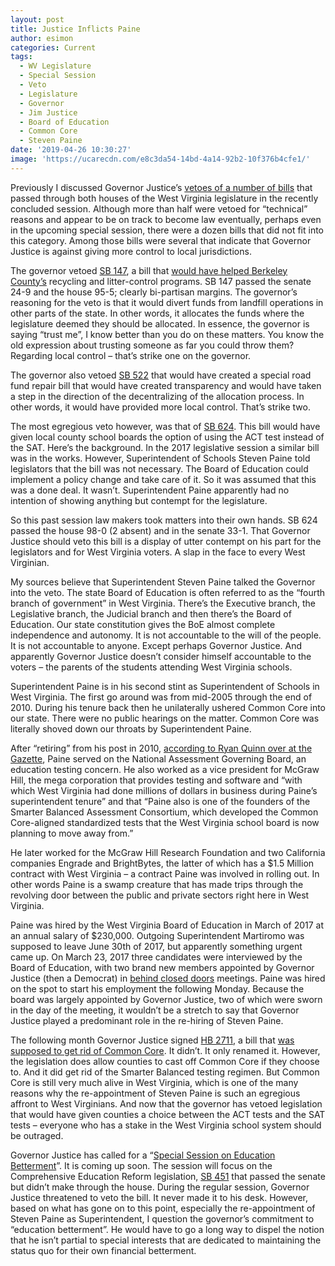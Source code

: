 ```yaml
---
layout: post
title: Justice Inflicts Paine
author: esimon
categories: Current
tags:
  - WV Legislature
  - Special Session
  - Veto
  - Legislature
  - Governor
  - Jim Justice
  - Board of Education
  - Common Core
  - Steven Paine
date: '2019-04-26 10:30:27'
image: 'https://ucarecdn.com/e8c3da54-14bd-4a14-92b2-10f376b4cfe1/'
---
```

Previously I discussed Governor Justice’s [vetoes of a number of bills](https://ghostofjefferson.com/current/2019/04/11/justice-kills-bills) that passed through both houses of the West Virginia legislature in the recently concluded session.   Although more than half were vetoed for “technical” reasons and appear to be on track to become law eventually, perhaps even in the upcoming special session, there were a dozen bills that did not fit into this category.  Among those bills were several that indicate that Governor Justice is against giving more control to local jurisdictions.    

The governor vetoed [SB 147](http://www.wvlegislature.gov/Bill_Status/bills_history.cfm?INPUT=147&year=2019&sessiontype=RS), a bill that [would have helped Berkeley County’s](https://www.heraldmailmedia.com/news/tri_state/west_virginia/justice-vetoes-recycling-bill-that-would-have-helped-berkeley-county/article_68ae7d5c-8b8e-5473-92c5-400b154cdff9.html) recycling and litter-control programs.  SB 147 passed the senate 24-9 and the house 95-5; clearly bi-partisan margins.  The governor’s reasoning for the veto is that it would divert funds from landfill operations in other parts of the state.  In other words, it allocates the funds where the legislature deemed they should be allocated.  In essence, the governor is saying “trust me”, I know better than you do on these matters.  You know the old expression about trusting someone as far you could throw them?  Regarding local control – that’s strike one on the governor. 

The governor also vetoed [SB 522](http://www.wvlegislature.gov/Bill_Status/bills_history.cfm?INPUT=522&year=2019&sessiontype=RS) that would have created a special road fund repair bill that would have created transparency and would have taken a step in the direction of the decentralizing of the allocation process.  In other words, it would have provided more local control.  That’s strike two.  

The most egregious veto however, was that of [SB 624](http://www.wvlegislature.gov/Bill_Status/bills_history.cfm?INPUT=624&year=2019&sessiontype=RS).  This bill would have given local county school boards the option of using the ACT test instead of the SAT.  Here’s the background.  In the 2017 legislative session a similar bill was in the works.  However, Superintendent of Schools Steven Paine told legislators that the bill was not necessary.  The Board of Education could implement a policy change and take care of it.  So it was assumed that this was a done deal.  It wasn’t.  Superintendent Paine apparently had no intention of showing anything but contempt for the legislature.  

So this past session law makers took matters into their own hands.  SB 624 passed the house 98-0 (2 absent) and in the senate 33-1.  That Governor Justice should veto this bill is a display of utter contempt on his part for the legislators and for West Virginia voters.  A slap in the face to every West Virginian.  

My sources believe that Superintendent Steven Paine talked the Governor into the veto.  The state Board of Education is often referred to as the “fourth branch of government” in West Virginia.  There’s the Executive branch, the Legislative branch, the Judicial branch and then there’s the Board of Education.  Our state constitution gives the BoE almost complete independence and autonomy.  It is not accountable to the will of the people.  It is not accountable to anyone.  Except perhaps Governor Justice.  And apparently Governor Justice doesn’t consider himself accountable to the voters – the parents of the students attending West Virginia schools.    

Superintendent Paine is in his second stint as Superintendent of Schools in West Virginia.  The first go around was from mid-2005 through the end of 2010.  During his tenure back then he unilaterally ushered Common Core into our state.  There were no public hearings on the matter.  Common Core was literally shoved down our throats by Superintendent Paine.  

After “retiring” from his post in 2010, [according to Ryan Quinn over at the Gazette](https://www.wvgazettemail.com/news/education/paine-picked-to-return-as-wv-state-schools-superintendent/article_c0b83787-3eee-590e-ad64-dd15940ea840.html), Paine served on the National Assessment Governing Board, an education testing concern.  He also worked as a vice president for McGraw Hill, the mega corporation that provides testing and software and “with which West Virginia had done millions of dollars in business during Paine’s superintendent tenure” and that “Paine also is one of the founders of the Smarter Balanced Assessment Consortium, which developed the Common Core-aligned standardized tests that the West Virginia school board is now planning to move away from.” 

He later worked for the McGraw Hill Research Foundation and two California companies Engrade and BrightBytes, the latter of which has a $1.5 Million contract with West Virginia – a contract Paine was involved in rolling out.  In other words Paine is a swamp creature that has made trips through the revolving door between the public and private sectors right here in West Virginia.  

Paine was hired by the West Virginia Board of Education in March of 2017 at an annual salary of $230,000.  Outgoing Superintendent Martiromo was supposed to leave June 30th of 2017, but apparently something urgent came up.  On March 23, 2017 three candidates were interviewed by the Board of Education, with two brand new members appointed by Governor Justice (then a Democrat) in [behind closed doors](https://www.wvgazettemail.com/news/education/paine-picked-to-return-as-wv-state-schools-superintendent/article_c0b83787-3eee-590e-ad64-dd15940ea840.html) meetings.  Paine was hired on the spot to start his employment the following Monday.  Because the board was largely appointed by Governor Justice, two of which were sworn in the day of the meeting, it wouldn’t be a stretch to say that Governor Justice played a predominant role in the re-hiring of Steven Paine.  

The following month Governor Justice signed [HB 2711](http://www.wvlegislature.gov/Bill_Status/bills_text.cfm?billdoc=HB2711%20SUB%20ENR.htm&yr=2017&sesstype=RS&i=2711), a bill that [was supposed to get rid of Common Core](https://www.wvgazettemail.com/news/education/wv-gov-justice-signs-bill-eliminating-resas-banning-common-core/article_079c3097-8028-5fa9-bb2c-7ceecbcf1a2c.html).  It didn’t.  It only renamed it.  However, the legislation does allow counties to cast off Common Core if they choose to.  And it did get rid of the Smarter Balanced testing regimen.  But Common Core is still very much alive in West Virginia, which is one of the many reasons why the re-appointment of Steven Paine is such an egregious affront to West Virginians.  And now that the governor has vetoed legislation that would have given counties a choice between the ACT tests and the SAT tests – everyone who has a stake in the West Virginia school system should be outraged. 

Governor Justice has called for a “[Special Session on Education Betterment](https://governor.wv.gov/News/press-releases/2019/Pages/Gov.-Justice-calls-Special-Session-for-Education-Betterment.aspx)”.  It is coming up soon.  The session will focus on the Comprehensive Education Reform legislation, [SB 451](http://www.wvlegislature.gov/Bill_Status/bills_text.cfm?billdoc=SB451%20SUB1%20ENG.htm&yr=2019&sesstype=RS&i=451) that passed the senate but didn’t make through the house.  During the regular session, Governor Justice threatened to veto the bill.  It never made it to his desk. However, based on what has gone on to this point, especially the re-appointment of Steven Paine as Superintendent, I question the governor’s commitment to “education betterment”.  He would have to go a long way to dispel the notion that he isn’t partial to special interests that are dedicated to maintaining the status quo for their own financial betterment.

